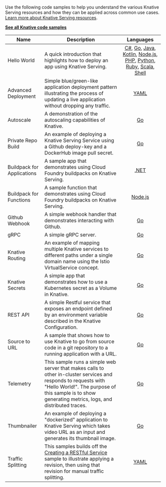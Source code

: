 Use the following code samples to help you understand the various Knative
Serving resources and how they can be applied across common use cases.
[Learn more about Knative Serving resources](../README.md).

[**See all Knative code samples**](../../samples/)

| Name                       | Description                                                                                                                                                                                                              |                                                                                                                                                                                                                            Languages                                                                                                                                                                                                                             |
| -------------------------- | ------------------------------------------------------------------------------------------------------------------------------------------------------------------------------------------------------------------------ | :--------------------------------------------------------------------------------------------------------------------------------------------------------------------------------------------------------------------------------------------------------------------------------------------------------------------------------------------------------------------------------------------------------------------------------------------------------------: |
| Hello World                | A quick introduction that highlights how to deploy an app using Knative Serving.                                                                                                                                         | [C#](./hello-world/helloworld-csharp/README.md), [Go](./hello-world/helloworld-go/README.md), [Java](./hello-world/helloworld-java/README.md), [Kotlin](./hello-world/helloworld-kotlin/README.md), [Node.js](./hello-world/helloworld-nodejs/README.md), [PHP](./hello-world/helloworld-php/README.md), [Python](./hello-world/helloworld-python/README.md), [Ruby](./hello-world/helloworld-ruby/README.md), [Scala](./hello-world/helloworld-scala/README.md), [Shell](./hello-world/helloworld-shell/README.md) |
| Advanced Deployment        | Simple blue/green-like application deployment pattern illustrating the process of updating a live application without dropping any traffic.                                                                              |                                                                                                                                                                                                                [YAML](./blue-green-deployment.md)                                                                                                                                                                                                                |
| Autoscale                  | A demonstration of the autoscaling capabilities of Knative.                                                                                                                                                              |                                                                                                                                                                                                                  [Go](./autoscale-go/README.md)                                                                                                                                                                                                                  |
| Private Repo Build         | An example of deploying a Knative Serving Service using a Github deploy-key and a DockerHub image pull secret.                                                                                                           |                                                                                                                                                                                                             [Go](./build-private-repo-go/README.md)                                                                                                                                                                                                              |
| Buildpack for Applications | A sample app that demonstrates using Cloud Foundry buildpacks on Knative Serving.                                                                                                                                        |                                                                                                                                                                                                             [.NET](./buildpack-app-dotnet/README.md)                                                                                                                                                                                                             |
| Buildpack for Functions    | A sample function that demonstrates using Cloud Foundry buildpacks on Knative Serving.                                                                                                                                   |                                                                                                                                                                                                         [Node.js](./buildpack-function-nodejs/README.md)                                                                                                                                                                                                         |
| Github Webhook             | A simple webhook handler that demonstrates interacting with Github.                                                                                                                                                      |                                                                                                                                                                                                                 [Go](./gitwebhook-go/README.md)                                                                                                                                                                                                                  |
| gRPC                       | A simple gRPC server.                                                                                                                                                                                                    |                                                                                                                                                                                                                  [Go](./grpc-ping-go/README.md)                                                                                                                                                                                                                  |
| Knative Routing            | An example of mapping multiple Knative services to different paths under a single domain name using the Istio VirtualService concept.                                                                                    |                                                                                                                                                                                                               [Go](./knative-routing-go/README.md)                                                                                                                                                                                                               |
| Knative Secrets            | A simple app that demonstrates how to use a Kubernetes secret as a Volume in Knative.                                                                                                                                    |                                                                                                                                                                                                                   [Go](./secrets-go/README.md)                                                                                                                                                                                                                   |
| REST API                   | A simple Restful service that exposes an endpoint defined by an environment variable described in the Knative Configuration.                                                                                             |                                                                                                                                                                                                                  [Go](./rest-api-go/README.md)                                                                                                                                                                                                                   |
| Source to URL              | A sample that shows how to use Knative to go from source code in a git repository to a running application with a URL.                                                                                                   |                                                                                                                                                                                                                [Go](./source-to-url-go/README.md)                                                                                                                                                                                                                |
| Telemetry                  | This sample runs a simple web server that makes calls to other in-cluster services and responds to requests with "Hello World!". The purpose of this sample is to show generating metrics, logs, and distributed traces. |                                                                                                                                                                                                                  [Go](./telemetry-go/README.md)                                                                                                                                                                                                                  |
| Thumbnailer                | An example of deploying a "dockerized" application to Knative Serving which takes video URL as an input and generates its thumbnail image.                                                                               |                                                                                                                                                                                                                 [Go](./thumbnailer-go/README.md)                                                                                                                                                                                                                 |
| Traffic Splitting          | This samples builds off the [Creating a RESTful Service](./rest-api-go) sample to illustrate applying a revision, then using that revision for manual traffic splitting.                                                 |                                                                                                                                                                                                              [YAML](./traffic-splitting/README.md)                                                                                                                                                                                                               |
